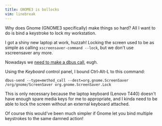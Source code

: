```yaml
---
title: GNOME3 is bollocks
vim: linebreak
---
```


Why does Gnome (GNOME3 specifically) make things so hard? All I want to do is bind a keystroke to lock my workstation.

I got a shiny new laptop at work, huzzah! Locking the screen used to be as simple as calling `xscreensaver-command --lock`, but we don't use xscreensaver any more.

Nowadays we [need to make a dbus call](http://unix.stackexchange.com/questions/107787/how-can-i-trigger-the-screensavers-locking-feature-using-d-bus-from-the-command), eugh.

Using the *Keyboard* control panel, I bound Ctrl-Alt-L to this command:

```
dbus-send --type=method_call --dest=org.gnome.ScreenSaver /org/gnome/ScreenSaver org.gnome.ScreenSaver.Lock
```

This is only necessary because the laptop keyboard (Lenovo T440) doesn't have enough spare media keys for me to appropriate, and I kinda need to be able to lock the screen without an external keyboard attached.

Of course this would've been much simpler if Gnome let you bind multiple keystrokes to the same damned action!

